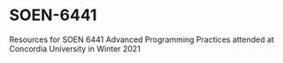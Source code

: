 # SOEN-6441

Resources for SOEN 6441 Advanced Programming Practices attended at Concordia University in Winter 2021
